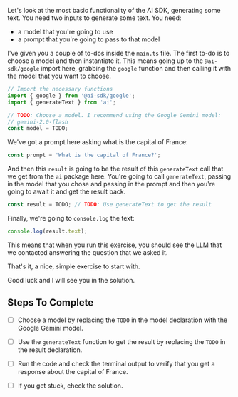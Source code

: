 Let's look at the most basic functionality of the AI SDK, generating some text. You need two inputs to generate some text. You need:

- a model that you're going to use
- a prompt that you're going to pass to that model

I've given you a couple of to-dos inside the `main.ts` file. The first to-do is to choose a model and then instantiate it. This means going up to the `@ai-sdk/google` import here, grabbing the `google` function and then calling it with the model that you want to choose.

```ts
// Import the necessary functions
import { google } from '@ai-sdk/google';
import { generateText } from 'ai';

// TODO: Choose a model. I recommend using the Google Gemini model:
// gemini-2.0-flash
const model = TODO;
```

We've got a prompt here asking what is the capital of France:

```ts
const prompt = 'What is the capital of France?';
```

And then this `result` is going to be the result of this `generateText` call that we get from the `ai` package here. You're going to call `generateText`, passing in the model that you chose and passing in the prompt and then you're going to await it and get the result back.

```ts
const result = TODO; // TODO: Use generateText to get the result
```

Finally, we're going to `console.log` the text:

```ts
console.log(result.text);
```

This means that when you run this exercise, you should see the LLM that we contacted answering the question that we asked it.

That's it, a nice, simple exercise to start with.

Good luck and I will see you in the solution.

## Steps To Complete

- [ ] Choose a model by replacing the `TODO` in the model declaration with the Google Gemini model.

- [ ] Use the `generateText` function to get the result by replacing the `TODO` in the result declaration.

- [ ] Run the code and check the terminal output to verify that you get a response about the capital of France.

- [ ] If you get stuck, check the solution.
